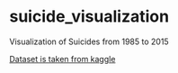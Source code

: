 # suicide_visualization
Visualization of Suicides from 1985 to 2015

[Dataset is taken from kaggle](https://www.kaggle.com/russellyates88/suicide-rates-overview-1985-to-2016)
